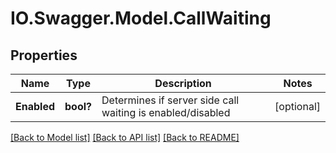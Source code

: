 # IO.Swagger.Model.CallWaiting
## Properties

Name | Type | Description | Notes
------------ | ------------- | ------------- | -------------
**Enabled** | **bool?** | Determines if server side call waiting is enabled/disabled | [optional] 

[[Back to Model list]](../README.md#documentation-for-models) [[Back to API list]](../README.md#documentation-for-api-endpoints) [[Back to README]](../README.md)

